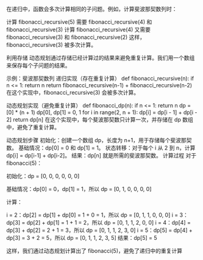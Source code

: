 在递归中，函数会多次计算相同的子问题。例如，计算斐波那契数列时：

计算 fibonacci_recursive(5) 需要 fibonacci_recursive(4) 和 fibonacci_recursive(3)
计算 fibonacci_recursive(4) 又需要 fibonacci_recursive(3) 和 fibonacci_recursive(2)
这样，fibonacci_recursive(3) 被多次计算。

利用存储
动态规划通过存储已经计算过的结果来避免重复计算。我们用一个数组来保存每个子问题的结果。

示例：斐波那契数列
递归实现（存在重复计算）
def fibonacci_recursive(n):
    if n <= 1:
        return n
    return fibonacci_recursive(n-1) + fibonacci_recursive(n-2)
在这个实现中，fibonacci_recursive(3) 会被多次计算。

动态规划实现（避免重复计算）
def fibonacci_dp(n):
    if n <= 1:
        return n
    dp = [0] * (n + 1)
    dp[0], dp[1] = 0, 1
    for i in range(2, n + 1):
        dp[i] = dp[i - 1] + dp[i - 2]
    return dp[n]
在这个实现中，每个斐波那契数只计算一次，并存储在 dp 数组中，避免了重复计算。

动态规划步骤
初始化：创建一个数组 dp，长度为 n+1，用于存储每个斐波那契数。
基础情况：dp[0] = 0 和 dp[1] = 1。
状态转移：对于每个 i 从 2 到 n，计算 dp[i] = dp[i-1] + dp[i-2]。
结果：dp[n] 就是所需的斐波那契数。
计算过程
对于 fibonacci(5)：

初始化：dp = [0, 0, 0, 0, 0, 0]

基础情况：dp[0] = 0，dp[1] = 1，所以 dp = [0, 1, 0, 0, 0, 0]

计算：

i = 2：dp[2] = dp[1] + dp[0] = 1 + 0 = 1，所以 dp = [0, 1, 1, 0, 0, 0]
i = 3：dp[3] = dp[2] + dp[1] = 1 + 1 = 2，所以 dp = [0, 1, 1, 2, 0, 0]
i = 4：dp[4] = dp[3] + dp[2] = 2 + 1 = 3，所以 dp = [0, 1, 1, 2, 3, 0]
i = 5：dp[5] = dp[4] + dp[3] = 3 + 2 = 5，所以 dp = [0, 1, 1, 2, 3, 5]
结果：dp[5] = 5

这样，我们通过动态规划计算出了 fibonacci(5)，避免了递归中的重复计算